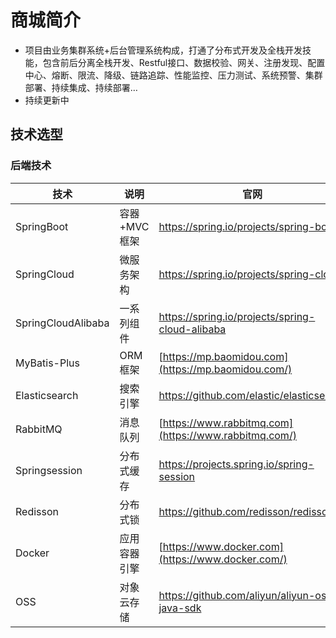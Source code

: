 ﻿# 商城简介
 
* 项目由业务集群系统+后台管理系统构成，打通了分布式开发及全栈开发技能，包含前后分离全栈开发、Restful接口、数据校验、网关、注册发现、配置中心、熔断、限流、降级、链路追踪、性能监控、压力测试、系统预警、集群部署、持续集成、持续部署…
* 持续更新中

## 技术选型

### 后端技术

| 技术               | 说明         | 官网                                                  |
| ------------------ | ------------ | ----------------------------------------------------- |
| SpringBoot         | 容器+MVC框架 | https://spring.io/projects/spring-boot                |
| SpringCloud        | 微服务架构   | https://spring.io/projects/spring-cloud               |
| SpringCloudAlibaba | 一系列组件   | https://spring.io/projects/spring-cloud-alibaba       |
| MyBatis-Plus       | ORM框架      | [https://mp.baomidou.com](https://mp.baomidou.com/)   |
| Elasticsearch      | 搜索引擎     | https://github.com/elastic/elasticsearch              |
| RabbitMQ           | 消息队列     | [https://www.rabbitmq.com](https://www.rabbitmq.com/) |
| Springsession      | 分布式缓存   | https://projects.spring.io/spring-session             |
| Redisson           | 分布式锁     | https://github.com/redisson/redisson                  |
| Docker             | 应用容器引擎 | [https://www.docker.com](https://www.docker.com/)     |
| OSS                | 对象云存储   | https://github.com/aliyun/aliyun-oss-java-sdk         |
